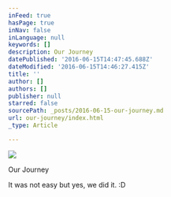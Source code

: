 ```yaml
---
inFeed: true
hasPage: true
inNav: false
inLanguage: null
keywords: []
description: Our Journey
datePublished: '2016-06-15T14:47:45.688Z'
dateModified: '2016-06-15T14:46:27.415Z'
title: ''
author: []
authors: []
publisher: null
starred: false
sourcePath: _posts/2016-06-15-our-journey.md
url: our-journey/index.html
_type: Article

---
```

![](https://the-grid-user-content.s3-us-west-2.amazonaws.com/98b67e2c-9fce-476a-a687-30fca013cf35.jpg)

Our Journey

It was not easy but yes, we did it. :D